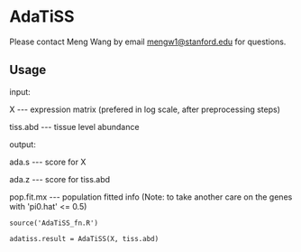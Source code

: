 # AdaTiSS
Please contact Meng Wang by email <mengw1@stanford.edu> for questions. 

## Usage
input: 

X --- expression matrix (prefered in log scale, after preprocessing steps)

tiss.abd --- tissue level abundance
       
output: 

ada.s --- score for X

ada.z --- score for tiss.abd

pop.fit.mx --- population fitted info (Note: to take another care on the genes with 'pi0.hat' <= 0.5)

`source('AdaTiSS_fn.R')`

`adatiss.result = AdaTiSS(X, tiss.abd)`
